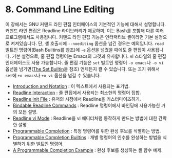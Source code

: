 # 8. Command Line Editing
이 장에서는 GNU 커맨드 라인 편집 인터페이스의 기본적인 기능에 대해서 설명합니다. 커맨드 라인 편집은 Readline 라이브러리가 제공하며, 이는 Bash를 포함해 다른 여러 프로그램에서도 사용됩니다. 커맨드 라인 편집 기능은 인터랙티브 셸이라면 기본 설정으로 켜져있습니다. 단, 셸 호출시에 `--noediting`  옵션을 넘긴 경우는 예외입니다. `read` 빌트인 명령어(Bash Builtins를 참조)에 `-e` 옵션을 넘겼을 때에도 줄 편집이 사용됩니다. 기본 설정으로, 줄 편집 명령어는 Emacs의 그것과 유사합니다. vi 스타일의 줄 편집 인터페이스도 사용 가능합니다. 줄 편집 기능은 `set` 빌트인 명령어 `-o emacs`나 `-o vi` 옵션을 넘기면([The Set Builtin](chapter_4_3_1.html)을 참조) 언제든지 켤 수 있습니다. 또는 끄기 위해서 `set`에 `+o emacs`나 `+o vi` 옵션을 넘길 수 있습니다.

- [Introduction and Notation](chapter_8_1.html) : 이 텍스트에서 사용되는 표기법.
- [Readline Interaction](chapter_8_2.html) : 줄 편집에서 사용되는 최소한의 명령어 집합.
- [Readline Init File](chapter_8_3.html) : 유저의 시점에서 Readline을 커스터마이즈하기.
- [Bindable Readline Commands](chapter_8_4.html) : Readline 명령어에서 바인딩에 사용가능한 거의 모든 설명.
- [Readline vi Mode](chapter_8_5.html) : Readline을 vi 에디터처럼 동작하게 만드는 방법에 대한 간략한 설명
- [Programmable Completion](chapter_8_6.html) : 특정 명령어를 위한 완성 후보를 식별하는 방법.
- [Programmable Completion Builtins](chapter_8_7.html) : 개별 명령어의 인수를 완성하는 방법을 식별하기 위한 빌트인 명령어.
- [A Programmable Completion Example](chapter_8_8.html) : 완성 후보를 생성하는 셸 함수 예제.
